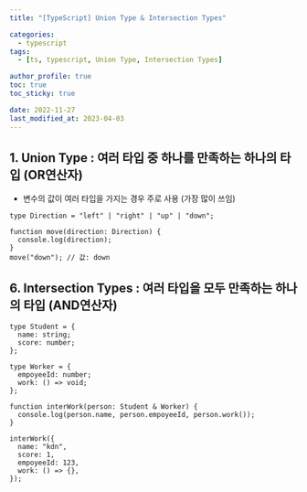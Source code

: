 ```yaml
---
title: "[TypeScript] Union Type & Intersection Types"

categories:
  - typescript
tags:
  - [ts, typescript, Union Type, Intersection Types]

author_profile: true
toc: true
toc_sticky: true

date: 2022-11-27
last_modified_at: 2023-04-03
---
```


## **1. Union** Type : 여러 타입 중 하나를 만족하는 하나의 타입 (OR연산자)

- 변수의 값이 여러 타입을 가지는 경우 주로 사용 (가장 많이 쓰임)

```tsx
type Direction = "left" | "right" | "up" | "down";

function move(direction: Direction) {
  console.log(direction);
}
move("down"); // 값: down
```

## 6. **Intersection Types** : 여러 타입을 모두 만족하는 하나의 타입 (AND연산자)

```tsx
type Student = {
  name: string;
  score: number;
};

type Worker = {
  empoyeeId: number;
  work: () => void;
};

function interWork(person: Student & Worker) {
  console.log(person.name, person.empoyeeId, person.work());
}

interWork({
  name: "kdn",
  score: 1,
  empoyeeId: 123,
  work: () => {},
});
```
